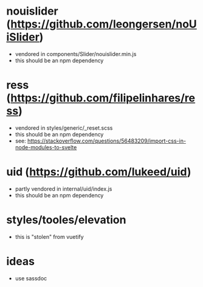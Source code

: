 # nouislider (https://github.com/leongersen/noUiSlider)

- vendored in components/Slider/nouislider.min.js
- this should be an npm dependency

# ress (https://github.com/filipelinhares/ress)

- vendored in styles/generic/\_reset.scss
- this should be an npm dependency
- see: https://stackoverflow.com/questions/56483209/import-css-in-node-modules-to-svelte

# uid (https://github.com/lukeed/uid)

- partly vendored in internal/uid/index.js
- this should be an npm dependency

# styles/tooles/elevation

- this is "stolen" from vuetify


# ideas
- use sassdoc
